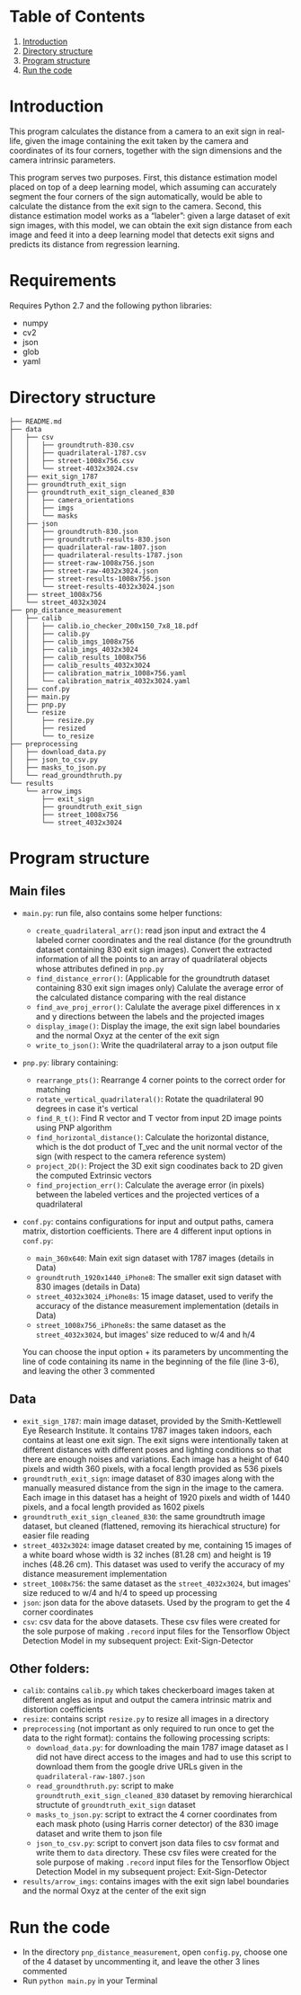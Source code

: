  # Table of Contents
1. [Introduction](README.md#introduction)
1. [Directory structure](README.md#directory-structure)
1. [Program structure](README.md#program-structure)
1. [Run the code](README.md#run-the-code)

# Introduction
This program calculates the distance from a camera to an exit sign in real-life, given the image containing the exit taken by the camera and coordinates of its four corners, together with the sign dimensions and the camera intrinsic parameters.

This program serves two purposes. First, this distance estimation model placed on top of a deep learning model, which assuming can accurately segment the four corners of the sign automatically, would be able to calculate the distance from the exit sign to the camera. Second, this distance estimation model works as a “labeler”: given a large dataset of exit sign images, with this model, we can obtain the exit sign distance from each image and feed it into a deep learning model that detects exit signs and predicts its distance from regression learning.

# Requirements
Requires Python 2.7 and the following python libraries:
* numpy
* cv2
* json
* glob
* yaml

# Directory structure
```
├── README.md
├── data
│   ├── csv
│   │   ├── groundtruth-830.csv
│   │   ├── quadrilateral-1787.csv
│   │   ├── street-1008x756.csv
│   │   └── street-4032x3024.csv
│   ├── exit_sign_1787
│   ├── groundtruth_exit_sign
│   ├── groundtruth_exit_sign_cleaned_830
│   │   ├── camera_orientations
│   │   ├── imgs
│   │   └── masks
│   ├── json
│   │   ├── groundtruth-830.json
│   │   ├── groundtruth-results-830.json
│   │   ├── quadrilateral-raw-1807.json
│   │   ├── quadrilateral-results-1787.json
│   │   ├── street-raw-1008x756.json
│   │   ├── street-raw-4032x3024.json
│   │   ├── street-results-1008x756.json
│   │   └── street-results-4032x3024.json
│   ├── street_1008x756
│   └── street_4032x3024
├── pnp_distance_measurement
│   ├── calib
│   │   ├── calib.io_checker_200x150_7x8_18.pdf
│   │   ├── calib.py
│   │   ├── calib_imgs_1008x756
│   │   ├── calib_imgs_4032x3024
│   │   ├── calib_results_1008x756
│   │   ├── calib_results_4032x3024
│   │   ├── calibration_matrix_1008×756.yaml
│   │   └── calibration_matrix_4032x3024.yaml
│   ├── conf.py
│   ├── main.py
│   ├── pnp.py
│   └── resize
│       ├── resize.py
│       ├── resized
│       └── to_resize
├── preprocessing
│   ├── download_data.py
│   ├── json_to_csv.py
│   ├── masks_to_json.py
│   └── read_groundthruth.py
└── results
    └── arrow_imgs
        ├── exit_sign
        ├── groundtruth_exit_sign
        ├── street_1008x756
        └── street_4032x3024
```

# Program structure
## Main files
* `main.py`: run file, also contains some helper functions:
    * `create_quadrilateral_arr()`: read json input and extract the 4 labeled corner coordinates and the real distance (for the groundtruth dataset containing 830 exit sign images). Convert the extracted information of all the points to an array of quadrilateral objects whose attributes defined in `pnp.py`
    * `find_distance_error()`: (Applicable for the groundtruth dataset containing 830 exit sign images only) Calulate the average error of the calculated distance comparing with the real distance
    * `find_ave_proj_error()`: Calulate the average pixel differences in x and y directions between the labels and the projected images
    * `display_image()`: Display the image, the exit sign label boundaries and the normal Oxyz at the center of the exit sign
    * `write_to_json()`: Write the quadrilateral array to a json output file

* `pnp.py`: library containing:
    * `rearrange_pts()`: Rearrange 4 corner points to the correct order for matching
    * `rotate_vertical_quadrilateral()`: Rotate the quadrilateral 90 degrees in case it's vertical
    * `find_R_t()`: Find R vector and T vector from input 2D image points using PNP algorithm
    * `find_horizontal_distance()`: Calculate the horizontal distance, which is the dot product of T_vec and the unit normal vector of the sign (with respect to the camera reference system)
    * `project_2D()`: Project the 3D exit sign coodinates back to 2D given the computed Extrinsic vectors
    * `find_projection_err()`: Calculate the average error (in pixels) between the labeled vertices and the projected vertices of a quadrilateral

* `conf.py`: contains configurations for input and output paths, camera matrix, distortion coefficients. There are 4 different input options in `conf.py`:
    * `main_360x640`: Main exit sign dataset with 1787 images (details in Data)
    * `groundtruth_1920x1440_iPhone8`: The smaller exit sign dataset with 830 images (details in Data)
    * `street_4032x3024_iPhone8s`: 15 image dataset, used to verify the accuracy of the distance measurement implementation (details in Data)
    * `street_1008x756_iPhone8s`: the same dataset as the `street_4032x3024`, but images' size reduced to w/4 and h/4

  You can choose the input option + its parameters by uncommenting the line of code containing its name in the beginning of the file (line 3-6), and leaving the other 3 commented

## Data
* `exit_sign_1787`: main image dataset, provided by the Smith-Kettlewell Eye Research Institute. It contains 1787 images taken indoors, each contains at least one exit sign. The exit signs were intentionally taken at different distances with different poses and lighting conditions so that there are enough noises and variations. Each image has a height of 640 pixels and width 360 pixels, with a focal length provided as 536 pixels
* `groundtruth_exit_sign`: image dataset of 830 images along with the manually measured distance from the sign in the image to the camera. Each image in this dataset has a height of 1920 pixels and width of 1440 pixels, and a focal length provided as 1602 pixels
* `groundtruth_exit_sign_cleaned_830`: the same groundtruth image dataset, but cleaned (flattened, removing its hierachical structure) for easier file reading
* `street_4032x3024`: image dataset created by me, containing 15 images of a white board whose width is 32 inches (81.28 cm) and height is 19 inches (48.26 cm). This dataset was used to verify the accuracy of my distance measurement implementation
* `street_1008x756`: the same dataset as the `street_4032x3024`, but images' size reduced to w/4 and h/4 to speed up processing
* `json`: json data for the above datasets. Used by the program to get the 4 corner coordinates
* `csv`: csv data for the above datasets. These csv files were created for the sole purpose of making `.record` input files for the Tensorflow Object Detection Model in my subsequent project: Exit-Sign-Detector

## Other folders:
* `calib`: contains `calib.py` which takes checkerboard images taken at different angles as input and output the camera intrinsic matrix and distortion coefficients
* `resize`: contains script `resize.py` to resize all images in a directory
* `preprocessing` (not important as only required to run once to get the data to the right format): contains the following processing scripts:
    * `download_data.py`: for downloading the main 1787 image dataset as I did not have direct access to the images and had to use this script to download them from the google drive URLs given in the `quadrilateral-raw-1807.json`
    * `read_groundthruth.py`: script to make `groundtruth_exit_sign_cleaned_830` dataset by removing hierarchical structute of `groundtruth_exit_sign` dataset
    * `masks_to_json.py`: script to extract the 4 corner coordinates from each mask photo (using Harris corner detector) of the 830 image dataset and write them to json file
    * `json_to_csv.py`: script to convert json data files to csv format and write them to `data` directory. These csv files were created for the sole purpose of making `.record` input files for the Tensorflow Object Detection Model in my subsequent project: Exit-Sign-Detector
* `results/arrow_imgs`: contains images with the exit sign label boundaries and the normal Oxyz at the center of the exit sign

# Run the code
* In the directory `pnp_distance_measurement`, open `config.py`, choose one of the 4 dataset by uncommenting it, and leave the other 3 lines commented
* Run `python main.py` in your Terminal

